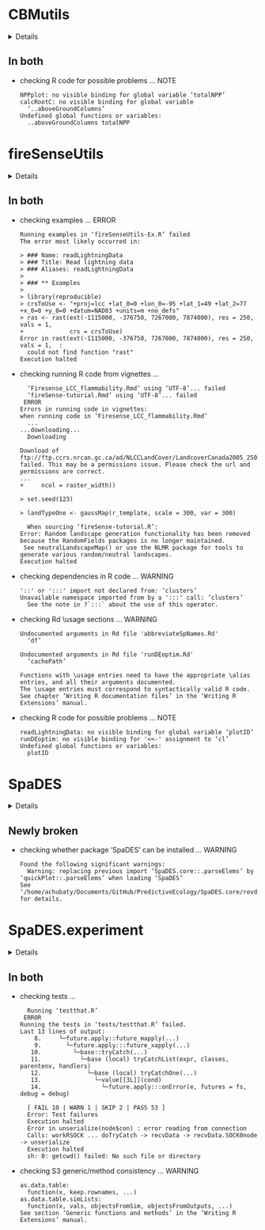 # CBMutils

<details>

* Version: 2.0.3.0010
* GitHub: https://github.com/PredictiveEcology/CBMutils
* Source code: https://github.com/cran/CBMutils
* Number of recursive dependencies: 205

Run `revdepcheck::revdep_details(, "CBMutils")` for more info

</details>

## In both

*   checking R code for possible problems ... NOTE
    ```
    NPPplot: no visible binding for global variable ‘totalNPP’
    calcRootC: no visible binding for global variable
      ‘..aboveGroundColumns’
    Undefined global functions or variables:
      ..aboveGroundColumns totalNPP
    ```

# fireSenseUtils

<details>

* Version: 0.0.5.9093
* GitHub: https://github.com/PredictiveEcology/fireSenseUtils
* Source code: https://github.com/cran/fireSenseUtils
* Number of recursive dependencies: 200

Run `revdepcheck::revdep_details(, "fireSenseUtils")` for more info

</details>

## In both

*   checking examples ... ERROR
    ```
    Running examples in ‘fireSenseUtils-Ex.R’ failed
    The error most likely occurred in:
    
    > ### Name: readLightningData
    > ### Title: Read lightning data
    > ### Aliases: readLightningData
    > 
    > ### ** Examples
    > 
    > library(reproducible)
    > crsToUse <- "+proj=lcc +lat_0=0 +lon_0=-95 +lat_1=49 +lat_2=77 +x_0=0 +y_0=0 +datum=NAD83 +units=m +no_defs"
    > ras <- rast(ext(-1115000, -376750, 7267000, 7874000), res = 250, vals = 1,
    +             crs = crsToUse)
    Error in rast(ext(-1115000, -376750, 7267000, 7874000), res = 250, vals = 1,  : 
      could not find function "rast"
    Execution halted
    ```

*   checking running R code from vignettes ...
    ```
      ‘Firesense_LCC_flammability.Rmd’ using ‘UTF-8’... failed
      ‘fireSense-tutorial.Rmd’ using ‘UTF-8’... failed
     ERROR
    Errors in running code in vignettes:
    when running code in ‘Firesense_LCC_flammability.Rmd’
      ...
    ...downloading...
      Downloading
    
    Download of ftp://ftp.ccrs.nrcan.gc.ca/ad/NLCCLandCover/LandcoverCanada2005_250m/LandCoverOfCanada2005_V1_4.zip failed. This may be a permissions issue. Please check the url and permissions are correct.
    ...
    +     ncol = raster_width))
    
    > set.seed(123)
    
    > landTypeOne <- gaussMap(r_template, scale = 300, var = 300)
    
      When sourcing ‘fireSense-tutorial.R’:
    Error: Random landscape generation functionality has been removed because the RandomFields packages is no longer maintained.
     See neutralLandscapeMap() or use the NLMR package for tools to generate various random/neutral landscapes.
    Execution halted
    ```

*   checking dependencies in R code ... WARNING
    ```
    '::' or ':::' import not declared from: ‘clusters’
    Unavailable namespace imported from by a ':::' call: ‘clusters’
      See the note in ?`:::` about the use of this operator.
    ```

*   checking Rd \usage sections ... WARNING
    ```
    Undocumented arguments in Rd file 'abbreviateSpNames.Rd'
      ‘df’
    
    Undocumented arguments in Rd file 'runDEoptim.Rd'
      ‘cachePath’
    
    Functions with \usage entries need to have the appropriate \alias
    entries, and all their arguments documented.
    The \usage entries must correspond to syntactically valid R code.
    See chapter ‘Writing R documentation files’ in the ‘Writing R
    Extensions’ manual.
    ```

*   checking R code for possible problems ... NOTE
    ```
    readLightningData: no visible binding for global variable ‘plotID’
    runDEoptim: no visible binding for '<<-' assignment to ‘cl’
    Undefined global functions or variables:
      plotID
    ```

# SpaDES

<details>

* Version: 2.0.11.9000
* GitHub: https://github.com/PredictiveEcology/SpaDES
* Source code: https://github.com/cran/SpaDES
* Number of recursive dependencies: 75

Run `revdepcheck::revdep_details(, "SpaDES")` for more info

</details>

## Newly broken

*   checking whether package ‘SpaDES’ can be installed ... WARNING
    ```
    Found the following significant warnings:
      Warning: replacing previous import ‘SpaDES.core::.parseElems’ by ‘quickPlot::.parseElems’ when loading ‘SpaDES’
    See ‘/home/achubaty/Documents/GitHub/PredictiveEcology/SpaDES.core/revdep/checks/SpaDES/new/SpaDES.Rcheck/00install.out’ for details.
    ```

# SpaDES.experiment

<details>

* Version: 0.0.2.9005
* GitHub: https://github.com/PredictiveEcology/SpaDES.experiment
* Source code: https://github.com/cran/SpaDES.experiment
* Number of recursive dependencies: 126

Run `revdepcheck::revdep_details(, "SpaDES.experiment")` for more info

</details>

## In both

*   checking tests ...
    ```
      Running ‘testthat.R’
     ERROR
    Running the tests in ‘tests/testthat.R’ failed.
    Last 13 lines of output:
        8.     └─future.apply::future_mapply(...)
        9.       └─future.apply:::future_xapply(...)
       10.         └─base::tryCatch(...)
       11.           └─base (local) tryCatchList(expr, classes, parentenv, handlers)
       12.             └─base (local) tryCatchOne(...)
       13.               └─value[[3L]](cond)
       14.                 └─future.apply:::onError(e, futures = fs, debug = debug)
      
      [ FAIL 10 | WARN 1 | SKIP 2 | PASS 53 ]
      Error: Test failures
      Execution halted
      Error in unserialize(node$con) : error reading from connection
      Calls: workRSOCK ... doTryCatch -> recvData -> recvData.SOCK0node -> unserialize
      Execution halted
      sh: 0: getcwd() failed: No such file or directory
    ```

*   checking S3 generic/method consistency ... WARNING
    ```
    as.data.table:
      function(x, keep.rownames, ...)
    as.data.table.simLists:
      function(x, vals, objectsFromSim, objectsFromOutputs, ...)
    See section ‘Generic functions and methods’ in the ‘Writing R
    Extensions’ manual.
    ```

